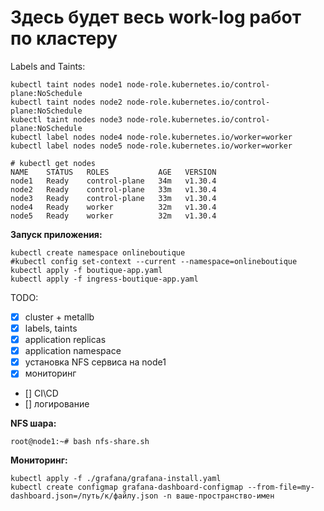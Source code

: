 # Здесь будет весь work-log работ по кластеру

Labels and Taints:
```
kubectl taint nodes node1 node-role.kubernetes.io/control-plane:NoSchedule
kubectl taint nodes node2 node-role.kubernetes.io/control-plane:NoSchedule
kubectl taint nodes node3 node-role.kubernetes.io/control-plane:NoSchedule
kubectl label nodes node4 node-role.kubernetes.io/worker=worker
kubectl label nodes node5 node-role.kubernetes.io/worker=worker

# kubectl get nodes
NAME    STATUS   ROLES           AGE   VERSION
node1   Ready    control-plane   34m   v1.30.4
node2   Ready    control-plane   33m   v1.30.4
node3   Ready    control-plane   33m   v1.30.4
node4   Ready    worker          32m   v1.30.4
node5   Ready    worker          32m   v1.30.4
```

**Запуск приложения:**
```
kubectl create namespace onlineboutique 
#kubectl config set-context --current --namespace=onlineboutique
kubectl apply -f boutique-app.yaml
kubectl apply -f ingress-boutique-app.yaml
```


TODO: 
 - [x] cluster + metallb
 - [x] labels, taints
 - [x] application replicas
 - [x] application namespace
 - [x] установка NFS сервиса на node1
 - [x] мониторинг
 - [] CI\CD
 - [] логирование

**NFS шара:**
```
root@node1:~# bash nfs-share.sh
```

**Мониторинг:**
```
kubectl apply -f ./grafana/grafana-install.yaml
kubectl create configmap grafana-dashboard-configmap --from-file=my-dashboard.json=/путь/к/файлу.json -n ваше-пространство-имен
```
